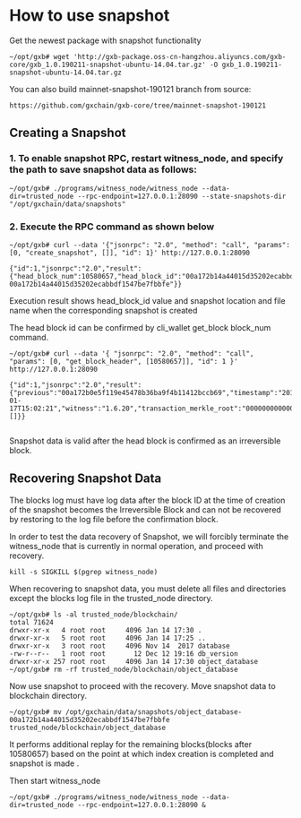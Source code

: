 # How to use snapshot

Get the newest package with snapshot functionality
```
~/opt/gxb# wget 'http://gxb-package.oss-cn-hangzhou.aliyuncs.com/gxb-core/gxb_1.0.190211-snapshot-ubuntu-14.04.tar.gz' -O gxb_1.0.190211-snapshot-ubuntu-14.04.tar.gz
```

You can also build mainnet-snapshot-190121 branch from source:
```
https://github.com/gxchain/gxb-core/tree/mainnet-snapshot-190121
```


## Creating a Snapshot
### 1. To enable snapshot RPC, restart witness_node, and specify the path to save snapshot data as follows:
```
~/opt/gxb# ./programs/witness_node/witness_node --data-dir=trusted_node --rpc-endpoint=127.0.0.1:28090 --state-snapshots-dir "/opt/gxchain/data/snapshots"
```

### 2. Execute the RPC command as shown below
```
~/opt/gxb# curl --data '{"jsonrpc": "2.0", "method": "call", "params": [0, "create_snapshot", []], "id": 1}' http://127.0.0.1:28090

{"id":1,"jsonrpc":"2.0","result":{"head_block_num":10580657,"head_block_id":"00a172b14a44015d35202ecabbdf1547be7fbbfe","snapshot_dir":"/opt/gxchain/data/snapshots/object_database-00a172b14a44015d35202ecabbdf1547be7fbbfe"}}
```


Execution result shows head_block_id value and snapshot location and file name when the corresponding snapshot is created

The head block id can be confirmed by cli_wallet get_block block_num command.

```
~/opt/gxb# curl --data '{ "jsonrpc": "2.0", "method": "call", "params": [0, "get_block_header", [10580657]], "id": 1 }' http://127.0.0.1:28090

{"id":1,"jsonrpc":"2.0","result":{"previous":"00a172b0e5f119e45478b36ba9f4b11412bccb69","timestamp":"2019-01-17T15:02:21","witness":"1.6.20","transaction_merkle_root":"0000000000000000000000000000000000000000","extensions":[]}}


```

Snapshot data is valid after the head block is confirmed as an irreversible block.

## Recovering Snapshot Data

The blocks log must have log data after the block ID at the time of creation of the snapshot becomes the Irreversible Block and can not be recovered by restoring to the log file before the confirmation block.

In order to test the data recovery of Snapshot, we will forcibly terminate the witness_node that is currently in normal operation, and proceed with recovery.

```
kill -s SIGKILL $(pgrep witness_node)

```

When recovering to snapshot data, you must delete all files and directories except the blocks log file in the trusted_node directory.

```
~/opt/gxb# ls -al trusted_node/blockchain/
total 71624
drwxr-xr-x   4 root root     4096 Jan 14 17:30 .
drwxr-xr-x   5 root root     4096 Jan 14 17:25 ..
drwxr-xr-x   3 root root     4096 Nov 14  2017 database
-rw-r--r--   1 root root       12 Dec 12 19:16 db_version
drwxr-xr-x 257 root root     4096 Jan 14 17:30 object_database
~/opt/gxb# rm -rf trusted_node/blockchain/object_database
```
Now use snapshot to proceed with the recovery.  Move snapshot data to blockchain directory.
```
~/opt/gxb# mv /opt/gxchain/data/snapshots/object_database-00a172b14a44015d35202ecabbdf1547be7fbbfe  trusted_node/blockchain/object_database
```

It performs additional replay for the remaining blocks(blocks after 10580657) based on the point at which index creation is completed and snapshot is made .

Then start witness_node
```
~/opt/gxb# ./programs/witness_node/witness_node --data-dir=trusted_node --rpc-endpoint=127.0.0.1:28090 &
```
